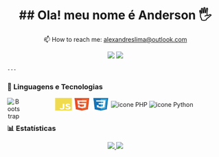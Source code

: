 <h1 align='center'>
## Ola! meu nome é Anderson 🖐️
</h1>
<p align='center'>
  📫 How to reach me: <a href='mailto:alexandreslima@outlook.com'>alexandreslima@outlook.com</a>
</p>
<div align='center' style="display: inline_block">
  <!--   <a href="https://wa.me/123" target="_blank"><img src="https://img.shields.io/badge/WhatsApp-25D366?style=for-the-badge&logo=whatsapp&logoColor=white" target="_blank"></a>-->
  <a href="https://www.instagram.com/anderssonrz/" target="_blank"><img src="https://img.shields.io/badge/-Instagram-%23E4405F?style=for-the-badge&logo=instagram&logoColor=white" target="_blank"></a>
  <a href="https://www.linkedin.com/in/andersonrozwot/" target="_blank"><img src="https://img.shields.io/badge/-LinkedIn-%230077B5?style=for-the-badge&logo=linkedin&logoColor=white" target="_blank"></a>  
</div>

    ---

### 🤖 Linguagens e Tecnologias
<div align='center' style="display: inline_block">
  <img align="center" alt="icone Js" height="30" width="40" src="https://raw.githubusercontent.com/devicons/devicon/master/icons/javascript/javascript-plain.svg">
  <img align="center" alt="icone HTML" height="30" width="40" src="https://raw.githubusercontent.com/devicons/devicon/master/icons/html5/html5-original.svg">
  <img align="center" alt="icone CSS" height="30" width="40" src="https://raw.githubusercontent.com/devicons/devicon/master/icons/css3/css3-original.svg">
  <img align="center" alt="icone PHP" height="30" width="40" src="https://cdn-icons-png.flaticon.com/512/5968/5968332.png">
  <img align="center" alt="icone Python" height="50" width="50" src="https://www.svgrepo.com//show/376344/python.svg">
  <img align="left" alt="Bootstrap"    title="Bootstrap"     width="30px"     style="padding-right: 10px;"     src="https://cdn.jsdelivr.net/gh/devicons/devicon@latest/icons/bootstrap/bootstrap-original.svg" />
</div>
  
  ##

### 📊 Estatísticas

<div align="center">
  <a href="https://github.com/Anderssonrz">
  <img height="180em" src="https://github-readme-stats.vercel.app/api?username=Anderssonrz&show_icons=true&theme=radical&include_all_commits=true&count_private=true"/>
  <img height="180em" src="https://github-readme-stats.vercel.app/api/top-langs/?username=Anderssonrz&layout=compact&langs_count=7&theme=dracula"/>
</div>
